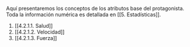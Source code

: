 
Aquí presentaremos los conceptos de los atributos base del protagonista. Toda la información numérica es detallada en [[5. Estadísticas]].

1. [[4.2.1.1. Salud]]
2. [[4.2.1.2. Velocidad]]
3. [[4.2.1.3. Fuerza]]
